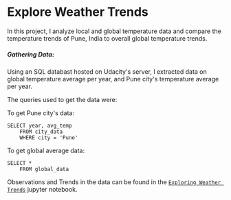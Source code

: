 
# Explore Weather Trends

In this project, I analyze local and global temperature data and compare 
the temperature trends of Pune, India to overall global temperature 
trends.

##### Gathering Data:

Using an SQL databast hosted on Udacity's server, I extracted data on 
global temperature average per year, and Pune city's temperature average 
per year.

The queries used to get the data were:

To get Pune city's data:

```
SELECT year, avg_temp
    FROM city_data
    WHERE city = 'Pune'
```

To get global average data:

```
SELECT *
    FROM global_data 
```

Observations and Trends in the data can be found in the 
[`Exploring Weather Trends`](https://github.com/ParthThakur/Exploring-Weather-Trends/blob/master/Explore%20Weather%20Trends.ipynb) jupyter notebook.
